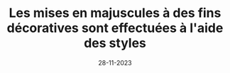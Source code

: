 ---
N: '187'
Rubrique: Présentation
title: Les mises en majuscules à des fins décoratives sont effectuées à l'aide des
  styles
detail: Les mises en majuscules à des fins décoratives sont effectuées à  l'aide des styles
categories: [" Présentation"]
agrege: O4187-E066
opquast: '4187'
indiceebook: '66'
description: "Règle n° 066"
weight:  066
actif: '1'
layout: data
date: 28-11-2023
---